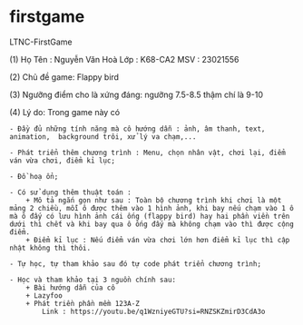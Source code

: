 # firstgame
 LTNC-FirstGame

(1)
    Họ Tên : Nguyễn Văn Hoà
    Lớp : K68-CA2
    MSV : 23021556

(2)
    Chủ đề game: Flappy bird

(3)
    Ngưỡng điểm cho là xứng đáng: ngưỡng 7.5-8.5 thậm chí là 9-10

(4) Lý do: Trong game này có

    - Đầy đủ những tính năng mà cô hướng dẫn : ảnh, âm thanh, text, animation,  background trôi, xử lý va chạm,...

    - Phát triển thêm chương trình : Menu, chọn nhân vật, chơi lại, điểm ván vừa chơi, điểm kỉ lục;

    - Đồ hoạ ổn;

    - Có sử dụng thêm thuật toán :
        + Mô tả ngắn gọn như sau : Toàn bộ chương trình khi chơi là một mảng 2 chiều, mỗi ô được thêm vào 1 hình ảnh, khi bay nếu chạm vào 1 ô mà ô đấy có lưu hình ảnh cái ống (flappy bird) hay hai phần viền trên dưới thì chết và khi bay qua ô ống đấy mà không chạm vào thì được cộng điểm.
        + Điểm kỉ lục : Nếu điểm ván vừa chơi lớn hơn điểm kỉ lục thì cập nhật không thì thôi.

    - Tự học, tự tham khảo sau đó tự code phát triển chương trình;

    - Học và tham khảo tại 3 nguồn chính sau:
        + Bài hướng dẫn của cô
        + Lazyfoo
        + Phát triền phần mềm 123A-Z
            Link : https://youtu.be/q1WzniyeGTU?si=RNZSKZmirD3CdA3o
